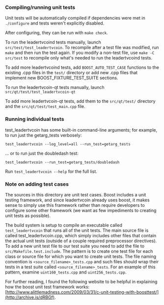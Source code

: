 ### Compiling/running unit tests

Unit tests will be automatically compiled if dependencies were met in `./configure`
and tests weren't explicitly disabled.

After configuring, they can be run with `make check`.

To run the leadertvcoind tests manually, launch `src/test/test_leadertvcoin`. To recompile
after a test file was modified, run `make` and then run the test again. If you
modify a non-test file, use `make -C src/test` to recompile only what's needed
to run the leadertvcoind tests.

To add more leadertvcoind tests, add `BOOST_AUTO_TEST_CASE` functions to the existing
.cpp files in the `test/` directory or add new .cpp files that
implement new BOOST_FIXTURE_TEST_SUITE sections.

To run the leadertvcoin-qt tests manually, launch `src/qt/test/test_leadertvcoin-qt`

To add more leadertvcoin-qt tests, add them to the `src/qt/test/` directory and
the `src/qt/test/test_main.cpp` file.

### Running individual tests

test_leadertvcoin has some built-in command-line arguments; for
example, to run just the getarg_tests verbosely:

    test_leadertvcoin --log_level=all --run_test=getarg_tests

... or to run just the doubledash test:

    test_leadertvcoin --run_test=getarg_tests/doubledash

Run `test_leadertvcoin --help` for the full list.

### Note on adding test cases

The sources in this directory are unit test cases.  Boost includes a
unit testing framework, and since leadertvcoin already uses boost, it makes
sense to simply use this framework rather than require developers to
configure some other framework (we want as few impediments to creating
unit tests as possible).

The build system is setup to compile an executable called `test_leadertvcoin`
that runs all of the unit tests.  The main source file is called
test_leadertvcoin.cpp, which simply includes other files that contain the
actual unit tests (outside of a couple required preprocessor
directives). To add a new unit test file to our test suite you need
to add the file to `src/Makefile.test.include`. The pattern is to
create one test file for each class or source file for which you want
to create unit tests.  The file naming convention is
`<source_filename>_tests.cpp` and such files should wrap their tests
in a test suite called `<source_filename>_tests`.  For an example of
this pattern, examine `uint160_tests.cpp` and `uint256_tests.cpp`.

For further reading, I found the following website to be helpful in
explaining how the boost unit test framework works:
[http://www.alittlemadness.com/2009/03/31/c-unit-testing-with-boosttest/](http://archive.is/dRBGf).
